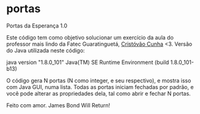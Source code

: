 # portas
Portas da Esperança 1.0

Este código tem como objetivo solucionar um exercício da aula do professor mais lindo da Fatec Guaratinguetá, <a href="http://www.feg.unesp.br/cristovao">Cristóvão Cunha</a> <3.
Versão do Java utilizada neste código:

java version "1.8.0_101"
Java(TM) SE Runtime Environment (build 1.8.0_101-b13)

O código gera N portas (N como integer, e seu respectivo), e mostra isso com Java GUI, numa lista.
Todas as portas iniciam fechadas por padrão, e você pode alterar as propriedades dela, tal como abrir e fechar N portas.

Feito com amor. James Bond Will Return!